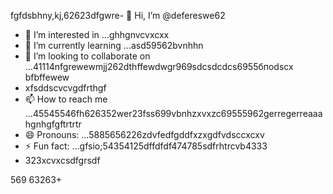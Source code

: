 fgfdsbhny,kj,62623dfgwre- 👋 Hi, I’m @defereswe62
- 👀 I’m interested in ...ghhgnvcvxcxx
- 🌱 I’m currently learning ...asd59562bvnhhn
- 💞️ I’m looking to collaborate on ...41114nfgrewewmjj262dthffewdwgr969sdcsdcdcs6955бпоdscx bfbffewew
- xfsddscvcvgdfrthgf
- 📫 How to reach me ...45545546fh626352wer23fss699vbnhzxvxzc69555962gerregerreaaahgnhgfgftrtrtr
- 😄 Pronouns: ...5885656226zdvfedfgddfxzxgdfvdsccxcxv
- ⚡ Fun fact: ...gfsio;54354125dffdfdf474785sdfrhtrcvb4333
- 323xcvxcsdfgrsdf
<!---fds45nghn
defereswe/defereswe is a ✨ special ✨ repository because its `README.md` (this6656 file) apfdpears on your GitHub profile.zx512
You can click the Preview link to take a look at your changes.58589566jmjsdds
--->
569
63263+
